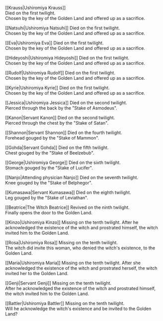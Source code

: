[[Krauss|Ushiromiya Krauss]]  
Died on the first twilight.  
Chosen by the key of the Golden Land and offered up as a sacrifice.  
  
[[Natsuhi|Ushiromiya Natsuhi]] 
Died on the first twilight.  
Chosen by the key of the Golden Land and offered up as a sacrifice.  
  
[[Eva|Ushiromiya Eva]]
Died on the first twilight.  
Chosen by the key of the Golden Land and offered up as a sacrifice.  
  
[[Hideyoshi|Ushiromiya Hideyoshi]]
Died on the first twilight.  
Chosen by the key of the Golden Land and offered up as a sacrifice.  
  
[[Rudolf|Ushiromiya Rudolf]]
Died on the first twilight.  
Chosen by the key of the Golden Land and offered up as a sacrifice.  
  
[[Kyrie|Ushiromiya Kyrie]]
Died on the first twilight.  
Chosen by the key of the Golden Land and offered up as a sacrifice.  
  
[[Jessica|Ushiromiya Jessica]]
Died on the second twilight.  
Pierced through the back by the "Stake of Asmodeus".  
  
[[Kanon|Servant Kanon]]
Died on the second twilight.  
Pierced through the chest by the "Stake of Satan".  
  
[[Shannon|Servant Shannon]]
Died on the fourth twilight.  
Forehead gouged by the "Stake of Mammon".  
  
[[Gohda|Servant Gohda]]
Died on the fifth twilight.  
Chest gouged by the "Stake of Beelzebub".  
  
[[George|Ushiromiya George]]
Died on the sixth twilight.  
Stomach gouged by the "Stake of Lucifer".  
  
[[Nanjo|Attending physician Nanjo]]
Died on the seventh twilight.  
Knee gouged by the "Stake of Belphegor".  
  
[[Kumasawa|Servant Kumasawa]]
Died on the eighth twilight.  
Leg gouged by the "Stake of Leviathan".  
  
[[Beatrice|The Witch Beatrice]] 
Revived on the ninth twilight.  
Finally opens the door to the Golden Land.  
  
[[Kinzo|Ushiromiya Kinzo]]
Missing on the tenth twilight.
After he acknowledged the existence of the witch and prostrated himself, the witch invited him to the Golden Land.
  
[[Rosa|Ushiromiya Rosa]]
Missing on the tenth twilight.  
The witch did invite this woman, who denied the witch's existence, to the Golden Land.  
  
[[Maria|Ushiromiya Maria]]
Missing on the tenth twilight.
After she acknowledged the existence of the witch and prostrated herself, the witch invited her to the Golden Land.
  
[[Genji|Servant Genji]]
Missing on the tenth twilight.  
After he acknowledged the existence of the witch and prostrated himself, the witch invited him to the Golden Land. 
  
[[Battler|Ushiromiya Battler]]
Missing on the tenth twilight.  
Will he acknowledge the witch's existence and be invited to the Golden Land?